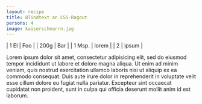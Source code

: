 ```yaml
---
layout: recipe
title: Blindtext an CSS-Ragout
persons: 4
image: kaiserschmarrn.jpg
---
```


<!-- Zutaten -->

| 1 El   | Foo   |
| 200g   | Bar   |
| 1 Msp. | lorem |
| 2      | ipsum |

<!-- ad -->



<!-- Zubereitung -->

Lorem ipsum dolor sit amet, consectetur adipisicing elit, sed do eiusmod tempor incididunt ut labore et dolore magna aliqua.
Ut enim ad minim veniam, quis nostrud exercitation ullamco laboris nisi ut aliquip ex ea commodo consequat.
Duis aute irure dolor in reprehenderit in voluptate velit esse cillum dolore eu fugiat nulla pariatur. Excepteur sint occaecat cupidatat non proident,
sunt in culpa qui officia deserunt mollit anim id est laborum.
